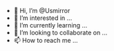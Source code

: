 - 👋 Hi, I’m @Usmirror
- 👀 I’m interested in ...
- 🌱 I’m currently learning ...
- 💞️ I’m looking to collaborate on ...
- 📫 How to reach me ...

<!---
Usmirror/Usmirror is a ✨ special ✨ repository because its `README.md` (this file) appears on your GitHub profile.
You can click the Preview link to take a look at your changes.
--->
